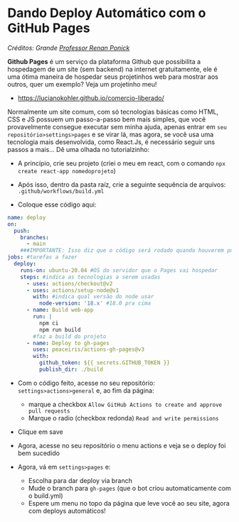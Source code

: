 # Dando Deploy Automático com o GitHub Pages
*Créditos: Grande [Professor Renan Ponick](https://www.youtube.com/@theinitcode/videos)*

**Github Pages** é um serviço da plataforma Github que possibilita a hospedagem de um site (sem backend) na internet gratuitamente, ele é uma ótima maneira de hospedar seus projetinhos web para mostrar aos outros, quer um exemplo? Veja um projetinho meu!
- https://lucianokohler.github.io/comercio-liberado/

Normalmente um site comum, com só tecnologias básicas como HTML, CSS e JS possuem um passo-a-passo bem mais simples, que você provavelmente consegue executar sem minha ajuda, apenas entrar em `seu repositório>settings>pages` e se virar lá, mas agora, se você usa uma tecnologia mais desenvolvida, como React.Js, é necessário seguir uns passos a mais... Dê uma olhada no tutorialzinho:

- A princípio, crie seu projeto (criei o meu em react, com o comando `npx create react-app nomedoprojeto`)

- Após isso, dentro da pasta raíz, crie a seguinte sequência de arquivos: `.github/workflows/build.yml`

- Coloque esse código aqui: 

```yml 
name: deploy 
on:
  push:
    branches: 
      - main 
    ###IMPORTANTE: Isso diz que o código será rodado quando houverem pushes na main (preferivelmente coloque mais branches, nunca dê push na main)
jobs: #tarefas a fazer
  deploy:
    runs-on: ubuntu-20.04 #OS do servidor que o Pages vai hospedar
    steps: #indica as tecnologias a serem usadas
      - uses: actions/checkout@v2
      - uses: actions/setup-node@v1
        with: #indica qual versão do node usar
          node-version: '18.x' #18.0 pra cima
      - name: Build web-app
        run: |
          npm ci 
          npm run build 
        #faz a build do projeto
      - name: Deploy to gh-pages
        uses: peaceiris/actions-gh-pages@v3
        with:
          github_token: ${{ secrets.GITHUB_TOKEN }}
          publish_dir: ./build
```

- Com o código feito, acesse no seu repositório: `settings>actions>general` e, ao fim da página:
    - marque a checkbox `Allow GitHub Actions to create and approve pull requests`
    - Marque o radio (checkbox redonda) `Read and write permissions`
    
- Clique em save

- Agora, acesse no seu repositório o menu actions e veja se o deploy foi bem sucedido

- Agora, vá em `settings>pages` e:
    - Escolha para dar deploy via branch
    - Mude o branch para `gh-pages` (que o bot criou automaticamente com o build.yml)
    - Espere um menu no topo da página que leve você ao seu site, agora com deploys automáticos!
